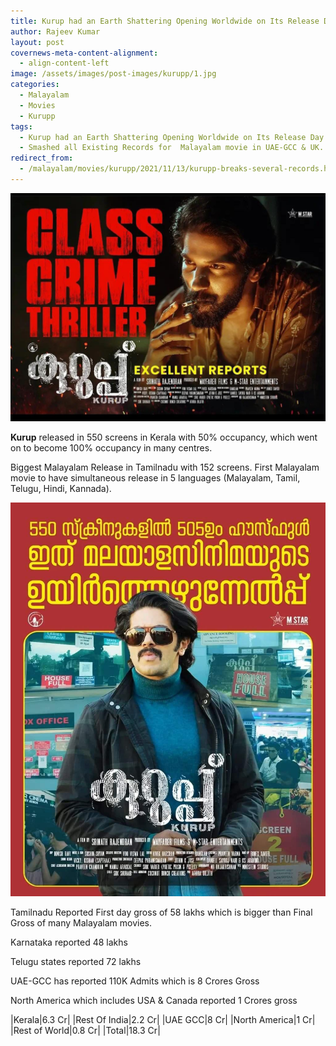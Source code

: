 ```yaml
---
title: Kurup had an Earth Shattering Opening Worldwide on Its Release Day
author: Rajeev Kumar
layout: post
covernews-meta-content-alignment:
  - align-content-left
image: /assets/images/post-images/kurupp/1.jpg
categories:
  - Malayalam
  - Movies
  - Kurupp
tags:
  - Kurup had an Earth Shattering Opening Worldwide on Its Release Day
  - Smashed all Existing Records for  Malayalam movie in UAE-GCC & UK.
redirect_from:
  - /malayalam/movies/kurupp/2021/11/13/kurupp-breaks-several-records.html
---
```


![Kurupp featured image](/assets/images/post-images/kurupp/1.jpg)

**Kurup** released in 550 screens in Kerala with 50% occupancy, which went on to become 100% occupancy in many centres. 

Biggest Malayalam Release in Tamilnadu with 152 screens. First Malayalam movie to have simultaneous release in 5 languages (Malayalam, Tamil, Telugu, Hindi, Kannada).

![Kurupp poster 1](/assets/images/post-images/kurupp/2.jpeg)

Tamilnadu Reported First day gross of 58 lakhs which is bigger than Final Gross of many Malayalam movies.

Karnataka reported 48 lakhs

Telugu states reported 72 lakhs

UAE-GCC has reported 110K Admits which is 8 Crores Gross

North America which includes USA & Canada reported 1 Crores gross

|Kerala|6.3 Cr|
|Rest Of India|2.2 Cr|
|UAE GCC|8 Cr|
|North America|1 Cr|
|Rest of World|0.8 Cr|
|Total|18.3 Cr|
